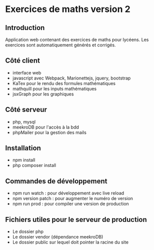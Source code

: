 Exercices de maths version 2
==
Introduction
-

Application web contenant des exercices de maths pour lycéens.
Les exercices sont automatiquement générés et corrigés.

Côté client
-
* interface web
* javascript avec Webpack, Marionettejs, jquery, bootstrap
* KaTex pour le rendu des formules mathématiques
* mathquill pour les inputs mathématiques
* jsxGraph pour les graphiques

Côté serveur
-
* php, mysql
* meekroDB pour l'accès à la bdd
* phpMailer pour la gestion des mails

Installation
-

* npm install
* php composer install

Commandes de développement
-

* npm run watch : pour développement avec live reload
* npm version patch : pour augmenter le numéro de version
* npm run prod : pour compiler une version de production

Fichiers utiles pour le serveur de production
-
* Le dossier php
* Le dossier vendor (dépendance meekroDB)
* Le dossier public sur lequel doit pointer la racine du site
